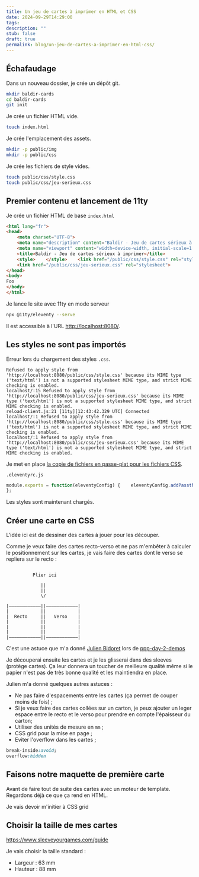 ```yaml
---
title: Un jeu de cartes à imprimer en HTML et CSS
date: 2024-09-29T14:29:00
tags: 
description: ""
stub: false
draft: true
permalink: blog/un-jeu-de-cartes-a-imprimer-en-html-css/
---
```




## Échafaudage

Dans un nouveau dossier, je crée un dépôt git.

```sh
mkdir baldir-cards
cd baldir-cards
git init
```


Je crée un fichier HTML vide.

```sh
touch index.html
```


Je crée l'emplacement des assets.

```sh
mkdir -p public/img
mkdir -p public/css
```

Je crée les fichiers de style vides.

```sh
touch public/css/style.css
touch public/css/jeu-serieux.css
```


## Premier contenu et lancement de 11ty

Je crée un fichier HTML de base `index.html`

```html
<html lang="fr">  
<head>  
    <meta charset="UTF-8">  
    <meta name="description" content="Baldir - Jeu de cartes sérieux à imprimer">  
    <meta name="viewport" content="width=device-width, initial-scale=1.0">  
    <title>Baldir - Jeu de cartes sérieux à imprimer</title>  
    <style>    </style>    <link href="/public/css/style.css" rel="stylesheet">  
    <link href="/public/css/jeu-serieux.css" rel="stylesheet">  
</head>  
<body>  
Foo  
</body>  
</html>
```


Je lance le site avec 11ty en mode serveur

```sh
npx @11ty/eleventy --serve
```

Il est accessible à l'URL [http://localhost:8080/](http://localhost:8080/).

## Les styles ne sont pas importés

Erreur lors du chargement des styles `.css`.

```
Refused to apply style from 'http://localhost:8080/public/css/style.css' because its MIME type ('text/html') is not a supported stylesheet MIME type, and strict MIME checking is enabled.
localhost/:15 Refused to apply style from 'http://localhost:8080/public/css/jeu-serieux.css' because its MIME type ('text/html') is not a supported stylesheet MIME type, and strict MIME checking is enabled.
reload-client.js:21 [11ty][12:43:42.329 UTC] Connected
localhost/:1 Refused to apply style from 'http://localhost:8080/public/css/style.css' because its MIME type ('text/html') is not a supported stylesheet MIME type, and strict MIME checking is enabled.
localhost/:1 Refused to apply style from 'http://localhost:8080/public/css/jeu-serieux.css' because its MIME type ('text/html') is not a supported stylesheet MIME type, and strict MIME checking is enabled.
```

Je met en place [la copie de fichiers en passe-plat pour les fichiers CSS](https://www.11ty.dev/docs/assets/#copy-files).

`.eleventyrc.js`

```js
module.exports = function(eleventyConfig) {    eleventyConfig.addPassthroughCopy("**/*.css");  
};
```

Les styles sont maintenant chargés.

## Créer une carte en CSS


L'idée ici est de dessiner des cartes à jouer pour les découper.

Comme je veux faire des cartes recto-verso et ne pas m'embêter à calculer le positionnement sur les cartes, je vais faire des cartes dont le verso se repliera sur le recto : 

```text
  
          Plier ici  
  
             ||  
             ||  
             \/  
               
|————————————||————————————|  
|            ||            |  
|  Recto     ||   Verso    |  
|            ||            |  
|            ||            |  
|            ||            |  
|————————————||————————————|
```


C'est une astuce que m'a donné [Julien Bidoret](https://post.lurk.org/@julienbidoret) lors de [ppp-day-2-demos](blog/ppp-day-2-demos.md)

Je découperai ensuite les cartes et je les glisserai dans des sleeves (protège cartes). Ça leur donnera un toucher de meilleure qualité même si le papier n'est pas de très bonne qualité et les maintiendra en place.

Julien m'a donné quelques autres astuces : 

- Ne pas faire d'espacements entre les cartes (ça permet de couper moins de fois) ;
- Si je veux faire des cartes collées sur un carton, je peux ajouter un leger espace entre le recto et le verso pour prendre en compte l'épaisseur du carton; 
- Utiliser des unités de mesure en `mm` ;
- CSS grid pour la mise en page ;
- Eviter l'overflow dans les cartes ;

```css
break-inside:avoid;
overflow:hidden
```

## Faisons notre maquette de première carte

Avant de faire tout de suite des cartes avec un moteur de template. Regardons déjà ce que ça rend en HTML.

Je vais devoir m'initier à CSS grid


## Choisir la taille de mes cartes


https://www.sleeveyourgames.com/guide

Je vais choisir la taille standard : 
- Largeur : 63 mm
- Hauteur : 88 mm

